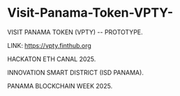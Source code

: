 # Visit-Panama-Token-VPTY-



VISIT PANAMA TOKEN (VPTY) -- PROTOTYPE.

LINK: https://vpty.finthub.org

HACKATON ETH CANAL 2025.

INNOVATION SMART DISTRICT (ISD PANAMA).

PANAMA BLOCKCHAIN WEEK 2025.

